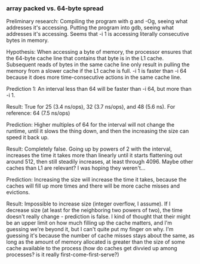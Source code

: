 ### array packed vs. 64-byte spread

Preliminary research: Compiling the program with g and -Og, seeing what
addresses it's accessing. Putting the program into gdb, seeing what addresses
it's accessing. Seems that -i 1 is accessing literally consecutive bytes in memory.

Hypothesis: When accessing a byte of memory, the processor ensures that the 64-byte
cache line that contains that byte is in the L1 cache. Subsequent reads of bytes
in the same cache line only result in pulling the memory from a slower cache if
the L1 cache is full. -i 1 is faster than -i 64 because it does more
time-consecutive actions in the same cache line.

Prediction 1: An interval less than 64 will be faster than -i 64, but more than
-i 1.

Result: True for 25 (3.4 ns/ops), 32 (3.7 ns/ops), and 48 (5.6 ns). For
reference: 64 (7.5 ns/ops)

Prediction: Higher multiples of 64 for the interval will not change the runtime,
until it slows the thing down, and then the increasing the size can speed it
back up.

Result: Completely false. Going up by powers of 2 with the interval, increases
the time it takes more than linearly until it starts flattening out around 512,
then still steadily increases, at least through 4096. Maybe other caches than L1
are relevant? I was hoping they weren't...

Prediction: Increasing the size will increase the time it takes, because the
caches will fill up more times and there will be more cache misses and
evictions.

Result: Impossible to increase size (integer overflow, I assume). If I decrease
size (at least for the neighboring two powers of two), the time doesn't really
change - prediction is false. I kind of thought that their might be an upper
limit on how much filling up the cache matters, and I'm guessing we're beyond
it, but I can't quite put my finger on why. I'm guessing it's because the number
of cache misses stays about the same, as long as the amount of memory allocated
is greater than the size of some cache available to the process (how do caches
get divvied up among processes? is it really first-come-first-serve?)
